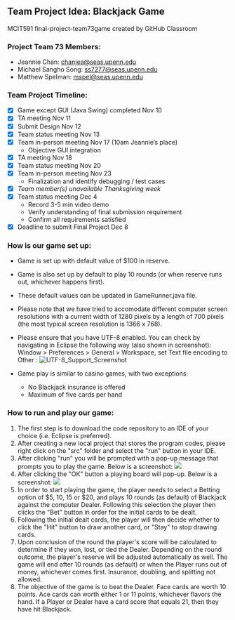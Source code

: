 ## Team Project Idea: Blackjack Game
MCIT591 final-project-team73game created by GitHub Classroom

### Project Team 73 Members:
- Jeannie Chan: <chanjea@seas.upenn.edu>
- Michael Sangho Song: <ss7277@seas.upenn.edu>
- Matthew Spelman: <mspel@seas.upenn.edu>

### Team Project Timeline:
- [X] Game except GUI (Java Swing) completed Nov 10
- [X] TA meeting Nov 11
- [X] Submit Design Nov 12
- [X] Team status meeting Nov 13
- [X] Team in-person meeting Nov 17 (10am Jeannie’s place)
  * Objective GUI integration
- [X] TA meeting Nov 18
- [X] Team status meeting Nov 20
- [X] Team in-person meeting Nov 23 
  * Finalization and identify debugging / test cases
- [X] *Team member(s) unavailable Thanksgiving week*
- [X] Team status meeting Dec 4
  * Record 3-5 min video demo
  * Verify understanding of final submission requirement
  * Confirm all requirements satisfied
- [X] Deadline to submit Final Project Dec 8

### How is our game set up:
- Game is set up with default value of $100 in reserve. 
- Game is also set up by default to play 10 rounds (or when reserve runs out, whichever happens first).
- These default values can be updated in GameRunner.java file.
- Please note that we have tried to accomodate different computer screen resolutions with a current width of 1280 pixels by a length of 700 pixels (the most typical screen resolution is 1366 x 768).
- Please ensure that you have UTF-8 enabled. You can check by navigating in Eclipse the following way (also shown in screenshot): Window > Preferences > General > Workspace, set Text file encoding to Other : ![UTF-8_Support_Screenshot](https://user-images.githubusercontent.com/44761887/84121199-c87ec900-aa71-11ea-8dd7-bcc4d9dcc358.png)

- Game play is similar to casino games, with two exceptions:
  * No Blackjack insurance is offered
  * Maximum of five cards per hand

### How to run and play our game:

1. The first step is to download the code repository to an IDE of your choice (i.e. Eclipse is preferred).
2. After creating a new local project that stores the program codes, please right click on the "src" folder and select the "run" button in your IDE.
3. After clicking "run" you will be prompted with a pop-up message that prompts you to play the game. Below is a screenshot:
![](welcomeScreen.png)
4. After clicking the "OK" button a playing board will pop-up. Below is a screenshot:
![](InitialBoardScreen.png)
5. In order to start playing the game, the player needs to select a Betting option of $5, 10, 15 or $20, and plays 10 rounds (as default) of Blackjack against the computer Dealer. Following this selection the player then clicks the "Bet" button in order for the initial cards to be dealt. 
6. Following the initial dealt cards, the player will then decide whether to click the "Hit" button to draw another card, or "Stay" to stop drawing cards.
7. Upon conclusion of the round the player's score will be calculated to determine if they won, lost, or tied the Dealer. Depending on the round outcome, the player's reserve will be adjusted automatically as well. The game will end after 10 rounds (as default) or when the Player runs out of money, whichever comes first. Insurance, doubling, and splitting not allowed.
8. The objective of the game is to beat the Dealer. Face cards are worth 10 points. Ace cards can worth either 1 or 11 points, whichever flavors the hand. If a Player or Dealer have a card score that equals 21, then they have hit Blackjack.
